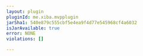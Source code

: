 ```yaml
---
layout: plugin
pluginId: me.xiba.mvpplugin
jarSha1: 540e879c555cbf5e4ea9f4d77e545968cf4a6032
isJarAvailable: true
error: NONE
violations: []

---
```

